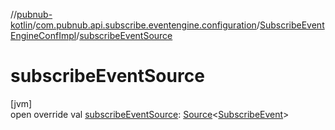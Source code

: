 //[pubnub-kotlin](../../../index.md)/[com.pubnub.api.subscribe.eventengine.configuration](../index.md)/[SubscribeEventEngineConfImpl](index.md)/[subscribeEventSource](subscribe-event-source.md)

# subscribeEventSource

[jvm]\
open override val [subscribeEventSource](subscribe-event-source.md): [Source](../../com.pubnub.api.eventengine/-source/index.md)&lt;[SubscribeEvent](../../com.pubnub.api.subscribe.eventengine.event/-subscribe-event/index.md)&gt;
